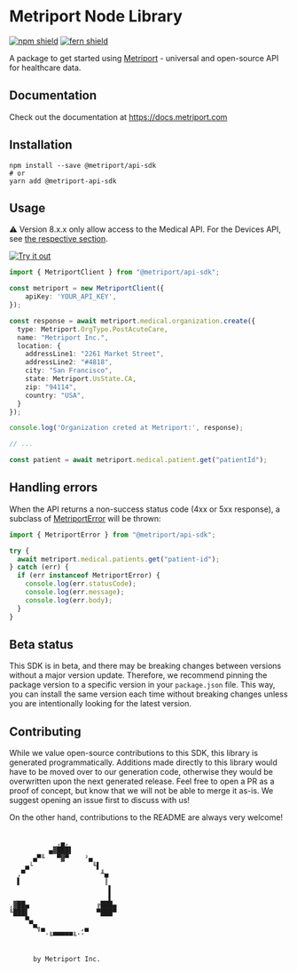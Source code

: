 # Metriport Node Library

[![npm shield](https://img.shields.io/npm/v/@metriport/api-sdk)](https://www.npmjs.com/package/@metriport/api-sdk)
[![fern shield](https://img.shields.io/badge/%F0%9F%8C%BF-SDK%20generated%20by%20Fern-brightgreen)](https://buildwithfern.com/?utm_source=metriport/metriport-node/readme)

A package to get started using [Metriport](https://metriport.com/) - universal and open-source API for healthcare data.

## Documentation

Check out the documentation at https://docs.metriport.com

## Installation

```
npm install --save @metriport/api-sdk
# or
yarn add @metriport-api-sdk
```

## Usage

⚠️ Version 8.x.x only allow access to the Medical API. For the Devices API, see [the respective section](#devices-api).

[![Try it out](https://developer.stackblitz.com/img/open_in_stackblitz.svg)](https://stackblitz.com/edit/metriport-ts-sdk-ws1txg?file=app.ts&view=editor)

```typescript
import { MetriportClient } from "@metriport/api-sdk";

const metriport = new MetriportClient({
    apiKey: 'YOUR_API_KEY',
});

const response = await metriport.medical.organization.create({
  type: Metriport.OrgType.PostAcuteCare,
  name: "Metriport Inc.",
  location: {
    addressLine1: "2261 Market Street",
    addressLine2: "#4818",
    city: "San Francisco",
    state: Metriport.UsState.CA,
    zip: "94114",
    country: "USA",
  }
});

console.log('Organization creted at Metriport:', response);

// ...

const patient = await metriport.medical.patient.get("patientId");

```

## Handling errors

When the API returns a non-success status code (4xx or 5xx response), a subclass of [MetriportError](src/errors/MetriportError.ts) will be thrown:

```ts
import { MetriportError } from "@metriport/api-sdk";

try {
  await metriport.medical.patients.get("patient-id");
} catch (err) {
  if (err instanceof MetriportError) {
    console.log(err.statusCode);
    console.log(err.message);
    console.log(err.body); 
  }
}
```

## Beta status

This SDK is in beta, and there may be breaking changes between versions without a major version update. Therefore, we recommend pinning the package version to a specific version in your `package.json` file. This way, you can install the same version each time without breaking changes unless you are intentionally looking for the latest version.

## Contributing

While we value open-source contributions to this SDK, this library is generated programmatically. Additions made directly to this library would have to be moved over to our generation code, otherwise they would be overwritten upon the next generated release. Feel free to open a PR as a proof of concept, but know that we will not be able to merge it as-is. We suggest opening an issue first to discuss with us!

On the other hand, contributions to the README are always very welcome!

##

```
            ,▄,
          ▄▓███▌
      ▄▀╙   ▀▓▀    ²▄
    ▄└               ╙▌
  ,▀                   ╨▄
  ▌                     ║
                         ▌
                         ▌
,▓██▄                 ╔███▄
╙███▌                 ▀███▀
    ▀▄
      ▀╗▄         ,▄
         '╙▀▀▀▀▀╙''


      by Metriport Inc.

```

